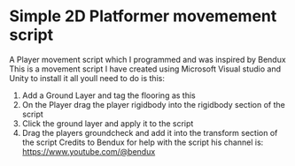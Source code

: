 # Simple 2D Platformer movemement script
A Player movement script which I programmed and was inspired by Bendux
This is a movement script I have created using Microsoft Visual studio and Unity to install it all youll need to do is this:
1) Add a Ground Layer and tag the flooring as this
2) On the Player drag the player rigidbody into the rigidbody section of the script
3) Click the ground layer and apply it to the script
4) Drag the players groundcheck and add it into the transform section of the script
Credits to Bendux for help with the script his channel is: https://www.youtube.com/@bendux
